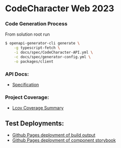 # CodeCharacter Web 2023

### Code Generation Process

From solution root run

```sh
$ openapi-generator-cli generate \
    -g typescript-fetch \
    -i docs/spec/CodeCharacter-API.yml \
    -c docs/spec/generator-config.yml \
    -o packages/client
```

### API Docs:

- [Specification](spec/index.html)

### Project Coverage:

- [Lcov Coverage Summary](coverage/index.html)

## Test Deployments:

- [Github Pages deployment of build output](deployment/index.html)
- [Github Pages deployment of component storybook](storybook/index.html)

